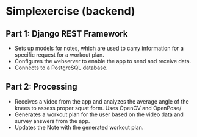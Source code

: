 # Simplexercise (backend)

## Part 1: Django REST Framework
- Sets up models for notes, which are used to carry information for a specific request for a workout plan.
- Configures the webserver to enable the app to send and receive data.
- Connects to a PostgreSQL database.

## Part 2: Processing
- Receives a video from the app and analyzes the average angle of the knees to assess proper squat form. Uses OpenCV and OpenPose/
- Generates a workout plan for the user based on the video data and survey answers from the app.
- Updates the Note with the generated workout plan.

